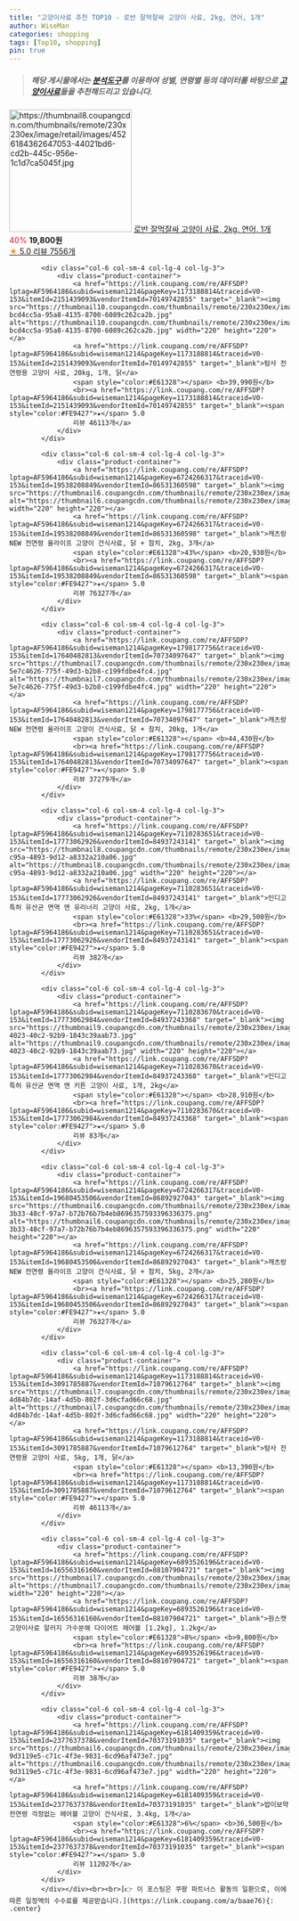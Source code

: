 ```yaml
---
title: "고양이사료 추천 TOP10 - 로반 잘먹잘싸 고양이 사료, 2kg, 연어, 1개"
author: WiseMan
categories: shopping
tags: [Top10, shopping]
pin: true
---
```


> ##### 해당 게시물에서는 [**분석도구**](https://itemscout.io/)를 이용하여 **성별**, **연령별** 등의 데이터를 바탕으로 [**고양이사료**](https://link.coupang.com/a/baae76)들을 추천해드리고 있습니다.
<div class="container"><div class="row">
            <div class="col-6 col-sm-4 col-lg-4 col-lg-3">
                <div class="product-container">
                    <a href="https://link.coupang.com/re/AFFSDP?lptag=AF5964186&subid=wiseman1214&pageKey=7087758943&traceid=V0-153&itemId=17653519513&vendorItemId=85009464103" target="_blank"><img src="https://thumbnail8.coupangcdn.com/thumbnails/remote/230x230ex/image/retail/images/4526184362647053-44021bd6-cd2b-445c-956e-1c1d7ca5045f.jpg" alt="https://thumbnail8.coupangcdn.com/thumbnails/remote/230x230ex/image/retail/images/4526184362647053-44021bd6-cd2b-445c-956e-1c1d7ca5045f.jpg" width="220" height="220"></a>
                    <a href="https://link.coupang.com/re/AFFSDP?lptag=AF5964186&subid=wiseman1214&pageKey=7087758943&traceid=V0-153&itemId=17653519513&vendorItemId=85009464103" target="_blank">로반 잘먹잘싸 고양이 사료, 2kg, 연어, 1개</a>
                    <span style="color:#E61328">40%</span> <b>19,800원</b>
                    <br><a href="https://link.coupang.com/re/AFFSDP?lptag=AF5964186&subid=wiseman1214&pageKey=7087758943&traceid=V0-153&itemId=17653519513&vendorItemId=85009464103" target="_blank"><span style="color:#FE9427">★</span> 5.0
                    리뷰 7556개</a>
                </div>
            </div>
            
            <div class="col-6 col-sm-4 col-lg-4 col-lg-3">
                <div class="product-container">
                    <a href="https://link.coupang.com/re/AFFSDP?lptag=AF5964186&subid=wiseman1214&pageKey=1173188814&traceid=V0-153&itemId=2151439093&vendorItemId=70149742855" target="_blank"><img src="https://thumbnail10.coupangcdn.com/thumbnails/remote/230x230ex/image/retail/images/1244572466192737-bcd4cc5a-95a8-4135-8700-6089c262ca2b.jpg" alt="https://thumbnail10.coupangcdn.com/thumbnails/remote/230x230ex/image/retail/images/1244572466192737-bcd4cc5a-95a8-4135-8700-6089c262ca2b.jpg" width="220" height="220"></a>
                    <a href="https://link.coupang.com/re/AFFSDP?lptag=AF5964186&subid=wiseman1214&pageKey=1173188814&traceid=V0-153&itemId=2151439093&vendorItemId=70149742855" target="_blank">탐사 전연령용 고양이 사료, 20kg, 1개, 닭</a>
                    <span style="color:#E61328"></span> <b>39,990원</b>
                    <br><a href="https://link.coupang.com/re/AFFSDP?lptag=AF5964186&subid=wiseman1214&pageKey=1173188814&traceid=V0-153&itemId=2151439093&vendorItemId=70149742855" target="_blank"><span style="color:#FE9427">★</span> 5.0
                    리뷰 46113개</a>
                </div>
            </div>
            
            <div class="col-6 col-sm-4 col-lg-4 col-lg-3">
                <div class="product-container">
                    <a href="https://link.coupang.com/re/AFFSDP?lptag=AF5964186&subid=wiseman1214&pageKey=6724266317&traceid=V0-153&itemId=19538208849&vendorItemId=86531360598" target="_blank"><img src="https://thumbnail6.coupangcdn.com/thumbnails/remote/230x230ex/image/vendor_inventory/b049/a12bed19b3765a2f44257ec8c57c6be4f3fe158d35ed4941927ea2676249.jpg" alt="https://thumbnail6.coupangcdn.com/thumbnails/remote/230x230ex/image/vendor_inventory/b049/a12bed19b3765a2f44257ec8c57c6be4f3fe158d35ed4941927ea2676249.jpg" width="220" height="220"></a>
                    <a href="https://link.coupang.com/re/AFFSDP?lptag=AF5964186&subid=wiseman1214&pageKey=6724266317&traceid=V0-153&itemId=19538208849&vendorItemId=86531360598" target="_blank">캐츠랑 NEW 전연령 올라이프 고양이 건식사료, 닭 + 참치, 2kg, 3개</a>
                    <span style="color:#E61328">43%</span> <b>20,930원</b>
                    <br><a href="https://link.coupang.com/re/AFFSDP?lptag=AF5964186&subid=wiseman1214&pageKey=6724266317&traceid=V0-153&itemId=19538208849&vendorItemId=86531360598" target="_blank"><span style="color:#FE9427">★</span> 5.0
                    리뷰 76327개</a>
                </div>
            </div>
            
            <div class="col-6 col-sm-4 col-lg-4 col-lg-3">
                <div class="product-container">
                    <a href="https://link.coupang.com/re/AFFSDP?lptag=AF5964186&subid=wiseman1214&pageKey=1798177756&traceid=V0-153&itemId=17640482813&vendorItemId=70734097647" target="_blank"><img src="https://thumbnail7.coupangcdn.com/thumbnails/remote/230x230ex/image/retail/images/330653271237240-5e7c4626-775f-49d3-b2b8-c199fdbe4fc4.jpg" alt="https://thumbnail7.coupangcdn.com/thumbnails/remote/230x230ex/image/retail/images/330653271237240-5e7c4626-775f-49d3-b2b8-c199fdbe4fc4.jpg" width="220" height="220"></a>
                    <a href="https://link.coupang.com/re/AFFSDP?lptag=AF5964186&subid=wiseman1214&pageKey=1798177756&traceid=V0-153&itemId=17640482813&vendorItemId=70734097647" target="_blank">캐츠랑 NEW 전연령 올라이프 고양이 건식사료, 닭 + 참치, 20kg, 1개</a>
                    <span style="color:#E61328"></span> <b>44,430원</b>
                    <br><a href="https://link.coupang.com/re/AFFSDP?lptag=AF5964186&subid=wiseman1214&pageKey=1798177756&traceid=V0-153&itemId=17640482813&vendorItemId=70734097647" target="_blank"><span style="color:#FE9427">★</span> 5.0
                    리뷰 37279개</a>
                </div>
            </div>
            
            <div class="col-6 col-sm-4 col-lg-4 col-lg-3">
                <div class="product-container">
                    <a href="https://link.coupang.com/re/AFFSDP?lptag=AF5964186&subid=wiseman1214&pageKey=7110283651&traceid=V0-153&itemId=17773062926&vendorItemId=84937243141" target="_blank"><img src="https://thumbnail8.coupangcdn.com/thumbnails/remote/230x230ex/image/retail/images/2023/02/01/17/5/99fc980c-c95a-4893-9d12-a8332a210a06.jpg" alt="https://thumbnail8.coupangcdn.com/thumbnails/remote/230x230ex/image/retail/images/2023/02/01/17/5/99fc980c-c95a-4893-9d12-a8332a210a06.jpg" width="220" height="220"></a>
                    <a href="https://link.coupang.com/re/AFFSDP?lptag=AF5964186&subid=wiseman1214&pageKey=7110283651&traceid=V0-153&itemId=17773062926&vendorItemId=84937243141" target="_blank">인디고 특허 유산균 면역 앤 유리너리 고양이 사료, 2kg, 1개</a>
                    <span style="color:#E61328">33%</span> <b>29,500원</b>
                    <br><a href="https://link.coupang.com/re/AFFSDP?lptag=AF5964186&subid=wiseman1214&pageKey=7110283651&traceid=V0-153&itemId=17773062926&vendorItemId=84937243141" target="_blank"><span style="color:#FE9427">★</span> 5.0
                    리뷰 382개</a>
                </div>
            </div>
            
            <div class="col-6 col-sm-4 col-lg-4 col-lg-3">
                <div class="product-container">
                    <a href="https://link.coupang.com/re/AFFSDP?lptag=AF5964186&subid=wiseman1214&pageKey=7110283670&traceid=V0-153&itemId=17773062984&vendorItemId=84937243368" target="_blank"><img src="https://thumbnail9.coupangcdn.com/thumbnails/remote/230x230ex/image/retail/images/2023/02/01/17/2/02dd2e74-4023-40c2-92b9-1843c39aab73.jpg" alt="https://thumbnail9.coupangcdn.com/thumbnails/remote/230x230ex/image/retail/images/2023/02/01/17/2/02dd2e74-4023-40c2-92b9-1843c39aab73.jpg" width="220" height="220"></a>
                    <a href="https://link.coupang.com/re/AFFSDP?lptag=AF5964186&subid=wiseman1214&pageKey=7110283670&traceid=V0-153&itemId=17773062984&vendorItemId=84937243368" target="_blank">인디고 특허 유산균 면역 앤 키튼 고양이 사료, 1개, 2kg</a>
                    <span style="color:#E61328"></span> <b>28,910원</b>
                    <br><a href="https://link.coupang.com/re/AFFSDP?lptag=AF5964186&subid=wiseman1214&pageKey=7110283670&traceid=V0-153&itemId=17773062984&vendorItemId=84937243368" target="_blank"><span style="color:#FE9427">★</span> 5.0
                    리뷰 83개</a>
                </div>
            </div>
            
            <div class="col-6 col-sm-4 col-lg-4 col-lg-3">
                <div class="product-container">
                    <a href="https://link.coupang.com/re/AFFSDP?lptag=AF5964186&subid=wiseman1214&pageKey=6724266317&traceid=V0-153&itemId=19680453506&vendorItemId=86892927043" target="_blank"><img src="https://thumbnail6.coupangcdn.com/thumbnails/remote/230x230ex/image/retail/images/f940a2d3-3b33-48cf-97a7-b72b76b7b4eb8696357593396336375.png" alt="https://thumbnail6.coupangcdn.com/thumbnails/remote/230x230ex/image/retail/images/f940a2d3-3b33-48cf-97a7-b72b76b7b4eb8696357593396336375.png" width="220" height="220"></a>
                    <a href="https://link.coupang.com/re/AFFSDP?lptag=AF5964186&subid=wiseman1214&pageKey=6724266317&traceid=V0-153&itemId=19680453506&vendorItemId=86892927043" target="_blank">캐츠랑 NEW 전연령 올라이프 고양이 건식사료, 닭 + 참치, 5kg, 2개</a>
                    <span style="color:#E61328"></span> <b>25,280원</b>
                    <br><a href="https://link.coupang.com/re/AFFSDP?lptag=AF5964186&subid=wiseman1214&pageKey=6724266317&traceid=V0-153&itemId=19680453506&vendorItemId=86892927043" target="_blank"><span style="color:#FE9427">★</span> 5.0
                    리뷰 76327개</a>
                </div>
            </div>
            
            <div class="col-6 col-sm-4 col-lg-4 col-lg-3">
                <div class="product-container">
                    <a href="https://link.coupang.com/re/AFFSDP?lptag=AF5964186&subid=wiseman1214&pageKey=1173188814&traceid=V0-153&itemId=3091785887&vendorItemId=71079612764" target="_blank"><img src="https://thumbnail7.coupangcdn.com/thumbnails/remote/230x230ex/image/retail/images/258838136475856-4d84b7dc-14af-4d5b-802f-3d6cfad66c68.jpg" alt="https://thumbnail7.coupangcdn.com/thumbnails/remote/230x230ex/image/retail/images/258838136475856-4d84b7dc-14af-4d5b-802f-3d6cfad66c68.jpg" width="220" height="220"></a>
                    <a href="https://link.coupang.com/re/AFFSDP?lptag=AF5964186&subid=wiseman1214&pageKey=1173188814&traceid=V0-153&itemId=3091785887&vendorItemId=71079612764" target="_blank">탐사 전연령용 고양이 사료, 5kg, 1개, 닭</a>
                    <span style="color:#E61328"></span> <b>13,390원</b>
                    <br><a href="https://link.coupang.com/re/AFFSDP?lptag=AF5964186&subid=wiseman1214&pageKey=1173188814&traceid=V0-153&itemId=3091785887&vendorItemId=71079612764" target="_blank"><span style="color:#FE9427">★</span> 5.0
                    리뷰 46113개</a>
                </div>
            </div>
            
            <div class="col-6 col-sm-4 col-lg-4 col-lg-3">
                <div class="product-container">
                    <a href="https://link.coupang.com/re/AFFSDP?lptag=AF5964186&subid=wiseman1214&pageKey=6893526196&traceid=V0-153&itemId=16556316160&vendorItemId=88107904721" target="_blank"><img src="https://thumbnail7.coupangcdn.com/thumbnails/remote/230x230ex/image/vendor_inventory/4fb2/2d240ec36ef9962ba75582e4095e36ea8e39146f5efecf7ffeb1c10bc9f5.jpg" alt="https://thumbnail7.coupangcdn.com/thumbnails/remote/230x230ex/image/vendor_inventory/4fb2/2d240ec36ef9962ba75582e4095e36ea8e39146f5efecf7ffeb1c10bc9f5.jpg" width="220" height="220"></a>
                    <a href="https://link.coupang.com/re/AFFSDP?lptag=AF5964186&subid=wiseman1214&pageKey=6893526196&traceid=V0-153&itemId=16556316160&vendorItemId=88107904721" target="_blank">원스캣 고양이사료 알러지 가수분해 다이어트 헤어볼 [1.2kg], 1.2kg</a>
                    <span style="color:#E61328">8%</span> <b>9,800원</b>
                    <br><a href="https://link.coupang.com/re/AFFSDP?lptag=AF5964186&subid=wiseman1214&pageKey=6893526196&traceid=V0-153&itemId=16556316160&vendorItemId=88107904721" target="_blank"><span style="color:#FE9427">★</span> 5.0
                    리뷰 38개</a>
                </div>
            </div>
            
            <div class="col-6 col-sm-4 col-lg-4 col-lg-3">
                <div class="product-container">
                    <a href="https://link.coupang.com/re/AFFSDP?lptag=AF5964186&subid=wiseman1214&pageKey=6181409359&traceid=V0-153&itemId=2377637378&vendorItemId=70373191035" target="_blank"><img src="https://thumbnail6.coupangcdn.com/thumbnails/remote/230x230ex/image/retail/images/283918543511388-9d3119e5-c71c-4f3e-9831-6cd96af473e7.jpg" alt="https://thumbnail6.coupangcdn.com/thumbnails/remote/230x230ex/image/retail/images/283918543511388-9d3119e5-c71c-4f3e-9831-6cd96af473e7.jpg" width="220" height="220"></a>
                    <a href="https://link.coupang.com/re/AFFSDP?lptag=AF5964186&subid=wiseman1214&pageKey=6181409359&traceid=V0-153&itemId=2377637378&vendorItemId=70373191035" target="_blank">밥이보약 전연령 걱정없는 헤어볼 고양이 건식사료, 3.4kg, 1개</a>
                    <span style="color:#E61328">6%</span> <b>36,500원</b>
                    <br><a href="https://link.coupang.com/re/AFFSDP?lptag=AF5964186&subid=wiseman1214&pageKey=6181409359&traceid=V0-153&itemId=2377637378&vendorItemId=70373191035" target="_blank"><span style="color:#FE9427">★</span> 5.0
                    리뷰 11202개</a>
                </div>
            </div>
            </div></div><br><br>[👉 이 포스팅은 쿠팡 파트너스 활동의 일환으로, 이에 따른 일정액의 수수료를 제공받습니다.](https://link.coupang.com/a/baae76){: .center}